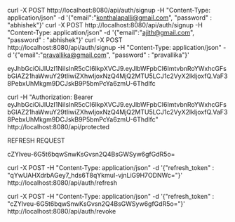 
curl -X POST http://localhost:8080/api/auth/signup -H "Content-Type: application/json" -d '{"email":"konthalapalli@gmail.com", "password" : "abhishek"}'
curl -X POST http://localhost:8080/api/auth/signup -H "Content-Type: application/json" -d '{"email":"ajith@gmail.com", "password" : "abhishek"}'
curl -X POST http://localhost:8080/api/auth/signup -H "Content-Type: application/json" -d '{"email":"pravallika@gmail.com", "password" : "pravallika"}'

eyJhbGciOiJIUzI1NiIsInR5cCI6IkpXVCJ9.eyJlbWFpbCI6ImtvbnRoYWxhcGFsbGlAZ21haWwuY29tIiwiZXhwIjoxNzQ4MjQ2MTU5LCJ1c2VyX2lkIjoxfQ.VaF38PebxUhMkgm9DCJskB9P5bmPcYa6zmU-6ThdIfc




curl -H "Authorization: Bearer eyJhbGciOiJIUzI1NiIsInR5cCI6IkpXVCJ9.eyJlbWFpbCI6ImtvbnRoYWxhcGFsbGlAZ21haWwuY29tIiwiZXhwIjoxNzQ4MjQ2MTU5LCJ1c2VyX2lkIjoxfQ.VaF38PebxUhMkgm9DCJskB9P5bmPcYa6zmU-6ThdIfc" http://localhost:8080/api/protected

REFRESH REQUEST

cZYlveu-6G5t6bqwSnwKsGvsn2Q4BsGWSyw6gfGdR5o=


curl -X POST -H "Content-Type: application/json" -d '{"refresh_token" : "qYwUAHXdrbAGey7_hds6T8qYkmuI-vjnLiG9H7ODNWc="}' http://localhost:8080/api/auth/refresh




curl -X POST -H "Content-Type: application/json" -d '{"refresh_token" : "cZYlveu-6G5t6bqwSnwKsGvsn2Q4BsGWSyw6gfGdR5o="}' http://localhost:8080/api/auth/revoke